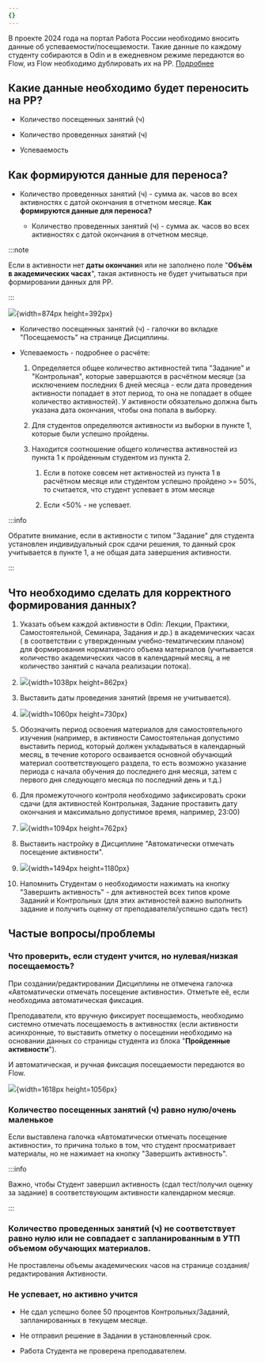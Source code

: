 ```yaml
---
{}
---
```


В проекте 2024 года на портал Работа России необходимо вносить данные об успеваемости/посещаемости. Такие данные по каждому студенту собираются в Odin и в ежедневном режиме передаются во Flow, из Flow необходимо дублировать их на РР. [Подробнее](https://informa.gitbook.io/flow-partner/prikazy-spravki/uspevaemost-poseshaemost)

## **Какие данные необходимо будет переносить на РР?**

-  Количество посещенных занятий (ч)

-  Количество проведенных занятий (ч)

-  Успеваемость

## **Как формируются данные для переноса?**

-  Количество проведенных занятий (ч) - сумма ак. часов во всех активностях с датой окончания в отчетном месяце. **Как формируются данные для переноса?**

   -  Количество проведенных занятий (ч) - сумма ак. часов во всех активностях с датой окончания в отчетном месяце.

:::note 

Если в активности нет **даты окончани**я или не заполнено поле "**Объём в академических часах**", такая активность не будет учитываться при формировании данных для РР.

:::

![](./akademicheskie-chasy-v-poseshaemosti.png){width=874px height=392px}

-  Количество посещенных занятий (ч) - галочки во вкладке "Посещаемость" на странице Дисциплины.

-  Успеваемость - подробнее о расчёте:

   1. Определяется общее количество активностей типа "Задание" и "Контрольная", которые завершаются в расчётном месяце (за исключением последних 6 дней месяца - если дата проведения активности попадает в этот период, то она не попадает в общее количество активностей). У активности обязательно должна быть указана дата окончания, чтобы она попала в выборку.

   2. Для студентов определяются активности из выборки в пункте 1, которые были успешно пройдены.

   3. Находится соотношение общего количества активностей из пункта 1 к пройденным студентом из пункта 2.

      1. Если в потоке совсем нет активностей из пункта 1 в расчётном месяце или студентом успешно пройдено >= 50%, то считается, что студент успевает в этом месяце

      2. Если \<50% - не успевает.

:::info 

Обратите внимание, если в активности с типом "Задание" для студента установлен индивидуальный срок сдачи решения, то данный срок учитывается в пункте 1, а не общая дата завершения активности.

:::

## **Что необходимо сделать для корректного формирования данных?**

1. Указать объем каждой активности в Odin: Лекции, Практики, Самостоятельной, Семинара, Задания и др.) в академических часах ( в соответствии с утвержденным учебно-тематическим планом) для формирования нормативного объема материалов (учитывается количество академических часов в календарный месяц, а не количество занятий с начала реализации потока).

2. ![](./akademicheskie-chasy-v-poseshaemosti-2.png){width=1038px height=862px}

3. Выставить даты проведения занятий (время не учитывается).

4. ![](./akademicheskie-chasy-v-poseshaemosti-3.png){width=1060px height=730px}

5. Обозначить период освоения материалов для самостоятельного изучения (например, в активности Самостоятельная допустимо выставить период, который должен укладываться в календарный месяц, в течение которого осваивается основной обучающий материал соответствующего раздела, то есть возможно указание периода с начала обучения до последнего дня месяца, затем с первого дня следующего месяца по последний день и т.д.)

6. Для промежуточного контроля необходимо зафиксировать сроки сдачи (для активностей Контрольная, Задание проставить дату окончания и максимально допустимое время, например, 23:00)

7. ![](./akademicheskie-chasy-v-poseshaemosti-4.png){width=1094px height=762px}

8. Выставить настройку в Дисциплине "Автоматически отмечать посещение активности".

9. ![](./akademicheskie-chasy-v-poseshaemosti-5.png){width=1494px height=1180px}

10. Напомнить Студентам о необходимости нажимать на кнопку "Завершить активность" - для активностей всех типов кроме Заданий и Контрольных (для этих активностей важно выполнить задание и получить оценку от преподавателя/успешно сдать тест)

## **Частые вопросы/проблемы**

### **Что проверить, если студент учится, но нулевая/низкая посещаемость?**

При создании/редактировании Дисциплины не отмечена галочка «Автоматически отмечать посещение активности». Отметьте её, если необходима автоматическая фиксация.

Преподаватели, кто вручную фиксирует посещаемость, необходимо системно отмечать посещаемость в активностях (если активности асинхронные, то выставить отметку о посещении необходимо на основании данных со страницы студента из блока "**Пройденные активности**").

И автоматическая, и ручная фиксация посещаемости передаются во Flow.

![](./akademicheskie-chasy-v-poseshaemosti-6.png){width=1618px height=1056px}

### **Количество посещенных занятий (ч) равно нулю/очень маленькое**

Если выставлена галочка «Автоматически отмечать посещение активности», то причина только в том, что студент просматривает материалы, но не нажимает на кнопку "Завершить активность".

:::info 

Важно, чтобы Студент завершил активность (сдал тест/получил оценку за задание) в соответствующим активности календарном месяце.

:::

### **Количество проведенных занятий (ч) не соответствует равно нулю или не совпадает с запланированным в УТП объемом обучающих материалов.**

Не проставлены объемы академических часов на странице создания/редактирования Активности.

### **Не успевает, но активно учится**

-  Не сдал успешно более 50 процентов Контрольных/Заданий, запланированных в текущем месяце.

-  Не отправил решение в Задании в установленный срок.

-  Работа Студента не проверена преподавателем.